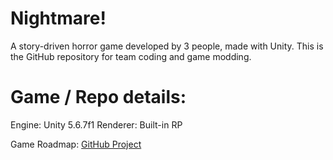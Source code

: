 # Nightmare!
A story-driven horror game developed by 3 people, made with Unity. This is the GitHub repository for team coding and game modding.

# Game / Repo details:
Engine: Unity 5.6.7f1
Renderer: Built-in RP

Game Roadmap: [GitHub Project](https://github.com/Thev2Andy/Nightmare-Game/projects/1)
